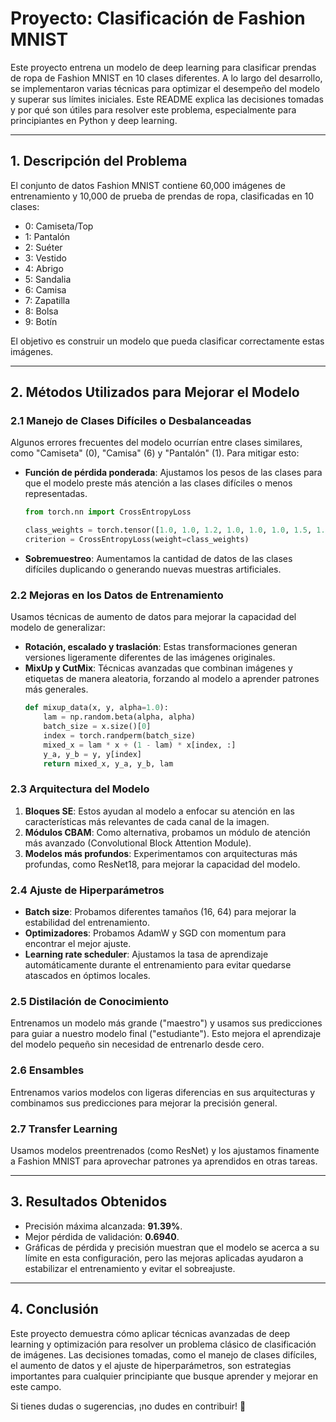 # Proyecto: Clasificación de Fashion MNIST

Este proyecto entrena un modelo de deep learning para clasificar prendas de ropa de Fashion MNIST en 10 clases diferentes. A lo largo del desarrollo, se implementaron varias técnicas para optimizar el desempeño del modelo y superar sus límites iniciales. Este README explica las decisiones tomadas y por qué son útiles para resolver este problema, especialmente para principiantes en Python y deep learning.

---

## 1. **Descripción del Problema**
El conjunto de datos Fashion MNIST contiene 60,000 imágenes de entrenamiento y 10,000 de prueba de prendas de ropa, clasificadas en 10 clases:

- 0: Camiseta/Top
- 1: Pantalón
- 2: Suéter
- 3: Vestido
- 4: Abrigo
- 5: Sandalia
- 6: Camisa
- 7: Zapatilla
- 8: Bolsa
- 9: Botín

El objetivo es construir un modelo que pueda clasificar correctamente estas imágenes.

---

## 2. **Métodos Utilizados para Mejorar el Modelo**

### 2.1 Manejo de Clases Difíciles o Desbalanceadas
Algunos errores frecuentes del modelo ocurrían entre clases similares, como "Camiseta" (0), "Camisa" (6) y "Pantalón" (1). Para mitigar esto:

- **Función de pérdida ponderada**: Ajustamos los pesos de las clases para que el modelo preste más atención a las clases difíciles o menos representadas.
  ```python
  from torch.nn import CrossEntropyLoss

  class_weights = torch.tensor([1.0, 1.0, 1.2, 1.0, 1.0, 1.0, 1.5, 1.0, 1.0, 1.0])
  criterion = CrossEntropyLoss(weight=class_weights)
  ```
- **Sobremuestreo**: Aumentamos la cantidad de datos de las clases difíciles duplicando o generando nuevas muestras artificiales.

### 2.2 Mejoras en los Datos de Entrenamiento

Usamos técnicas de aumento de datos para mejorar la capacidad del modelo de generalizar:

- **Rotación, escalado y traslación**: Estas transformaciones generan versiones ligeramente diferentes de las imágenes originales.
- **MixUp y CutMix**: Técnicas avanzadas que combinan imágenes y etiquetas de manera aleatoria, forzando al modelo a aprender patrones más generales.
  ```python
  def mixup_data(x, y, alpha=1.0):
      lam = np.random.beta(alpha, alpha)
      batch_size = x.size()[0]
      index = torch.randperm(batch_size)
      mixed_x = lam * x + (1 - lam) * x[index, :]
      y_a, y_b = y, y[index]
      return mixed_x, y_a, y_b, lam
  ```

### 2.3 Arquitectura del Modelo

1. **Bloques SE**: Estos ayudan al modelo a enfocar su atención en las características más relevantes de cada canal de la imagen.
2. **Módulos CBAM**: Como alternativa, probamos un módulo de atención más avanzado (Convolutional Block Attention Module).
3. **Modelos más profundos**: Experimentamos con arquitecturas más profundas, como ResNet18, para mejorar la capacidad del modelo.

### 2.4 Ajuste de Hiperparámetros
- **Batch size**: Probamos diferentes tamaños (16, 64) para mejorar la estabilidad del entrenamiento.
- **Optimizadores**: Probamos AdamW y SGD con momentum para encontrar el mejor ajuste.
- **Learning rate scheduler**: Ajustamos la tasa de aprendizaje automáticamente durante el entrenamiento para evitar quedarse atascados en óptimos locales.

### 2.5 Distilación de Conocimiento
Entrenamos un modelo más grande ("maestro") y usamos sus predicciones para guiar a nuestro modelo final ("estudiante"). Esto mejora el aprendizaje del modelo pequeño sin necesidad de entrenarlo desde cero.

### 2.6 Ensambles
Entrenamos varios modelos con ligeras diferencias en sus arquitecturas y combinamos sus predicciones para mejorar la precisión general.

### 2.7 Transfer Learning
Usamos modelos preentrenados (como ResNet) y los ajustamos finamente a Fashion MNIST para aprovechar patrones ya aprendidos en otras tareas.

---

## 3. **Resultados Obtenidos**
- Precisión máxima alcanzada: **91.39%**.
- Mejor pérdida de validación: **0.6940**.
- Gráficas de pérdida y precisión muestran que el modelo se acerca a su límite en esta configuración, pero las mejoras aplicadas ayudaron a estabilizar el entrenamiento y evitar el sobreajuste.

---

## 4. **Conclusión**
Este proyecto demuestra cómo aplicar técnicas avanzadas de deep learning y optimización para resolver un problema clásico de clasificación de imágenes. Las decisiones tomadas, como el manejo de clases difíciles, el aumento de datos y el ajuste de hiperparámetros, son estrategias importantes para cualquier principiante que busque aprender y mejorar en este campo.

Si tienes dudas o sugerencias, ¡no dudes en contribuir! 🚀

